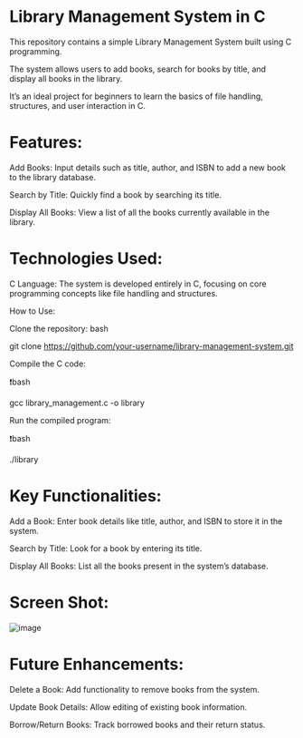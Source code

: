 # Library Management System in C
This repository contains a simple Library Management System built using C programming.

The system allows users to add books, search for books by title, and display all books in the library.

It’s an ideal project for beginners to learn the basics of file handling, structures, and user interaction in C.

# Features:
Add Books: Input details such as title, author, and ISBN to add a new book to the library database.

Search by Title: Quickly find a book by searching its title.

Display All Books: View a list of all the books currently available in the library.

# Technologies Used:
C Language: The system is developed entirely in C, focusing on core programming concepts like file handling and structures.

How to Use:

Clone the repository:
bash

git clone https://github.com/your-username/library-management-system.git

Compile the C code:

❗bash

gcc library_management.c -o library

Run the compiled program:

❗bash

./library

# Key Functionalities:
Add a Book: Enter book details like title, author, and ISBN to store it in the system.

Search by Title: Look for a book by entering its title.

Display All Books: List all the books present in the system’s database.

# Screen Shot:

![image](https://github.com/user-attachments/assets/5e2a66bf-3c76-4391-966c-b98fe3960049)

# Future Enhancements:
Delete a Book: Add functionality to remove books from the system.

Update Book Details: Allow editing of existing book information.

Borrow/Return Books: Track borrowed books and their return status.
